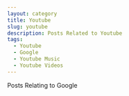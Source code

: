 ```yaml
---
layout: category
title: Youtube
slug: youtube
description: Posts Related to Youtube
tags:
  - Youtube
  - Google
  - Youtube Music
  - Youtube Videos
---
```

Posts Relating to Google
